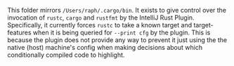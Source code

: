 This folder mirrors `/Users/raph/.cargo/bin`. It exists to give control over the invocation of `rustc`, `cargo` and `rustfmt` by the IntelliJ Rust Plugin. Specifically, it currently forces `rustc` to take a known target and target-features when it is being queried for `--print cfg` by the plugin. This is because the plugin does not provide any way to prevent it just using the the native (host) machine's config when making decisions about which conditionally compiled code to highlight.
